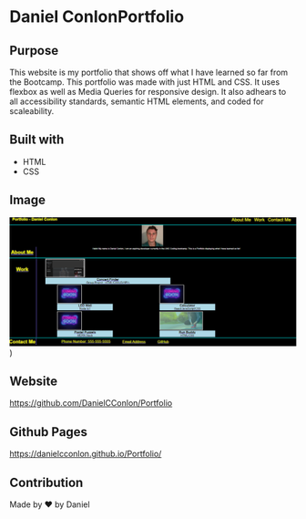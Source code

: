 # Daniel ConlonPortfolio

## Purpose

This website is my portfolio that shows off what I have learned so far from the Bootcamp.
This portfolio was made with just HTML and CSS. It uses flexbox as well as Media Queries for responsive design.
It also adhears to all accessibility standards, semantic HTML elements, and coded for scaleability.

## Built with

- HTML
- CSS

## Image

![Website image](./assets/images/After%20group%20project%20was%20added.PNG))

## Website

https://github.com/DanielCConlon/Portfolio

## Github Pages

https://danielcconlon.github.io/Portfolio/

## Contribution

Made by ❤️ by Daniel
